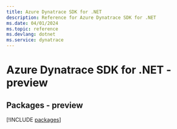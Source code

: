 ```yaml
---
title: Azure Dynatrace SDK for .NET
description: Reference for Azure Dynatrace SDK for .NET
ms.date: 04/01/2024
ms.topic: reference
ms.devlang: dotnet
ms.service: dynatrace
---
```

# Azure Dynatrace SDK for .NET - preview
## Packages - preview
[!INCLUDE [packages](dynatrace-index.md)]
